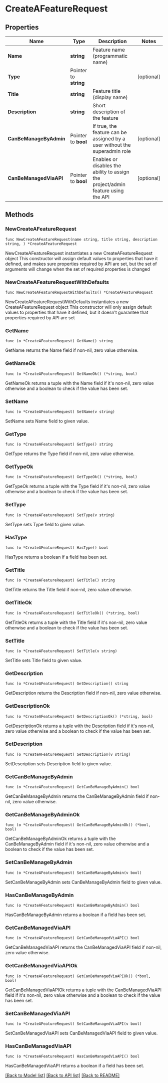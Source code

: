 # CreateAFeatureRequest

## Properties

Name | Type | Description | Notes
------------ | ------------- | ------------- | -------------
**Name** | **string** | Feature name (programmatic name) | 
**Type** | Pointer to **string** |  | [optional] 
**Title** | **string** | Feature title (display name) | 
**Description** | **string** | Short description of the feature | 
**CanBeManageByAdmin** | Pointer to **bool** | If true, the feature can be assigned by a user without the superadmin role | [optional] 
**CanBeManagedViaAPI** | Pointer to **bool** | Enables or disables the ability to assign the project/admin feature using the API | [optional] 

## Methods

### NewCreateAFeatureRequest

`func NewCreateAFeatureRequest(name string, title string, description string, ) *CreateAFeatureRequest`

NewCreateAFeatureRequest instantiates a new CreateAFeatureRequest object
This constructor will assign default values to properties that have it defined,
and makes sure properties required by API are set, but the set of arguments
will change when the set of required properties is changed

### NewCreateAFeatureRequestWithDefaults

`func NewCreateAFeatureRequestWithDefaults() *CreateAFeatureRequest`

NewCreateAFeatureRequestWithDefaults instantiates a new CreateAFeatureRequest object
This constructor will only assign default values to properties that have it defined,
but it doesn't guarantee that properties required by API are set

### GetName

`func (o *CreateAFeatureRequest) GetName() string`

GetName returns the Name field if non-nil, zero value otherwise.

### GetNameOk

`func (o *CreateAFeatureRequest) GetNameOk() (*string, bool)`

GetNameOk returns a tuple with the Name field if it's non-nil, zero value otherwise
and a boolean to check if the value has been set.

### SetName

`func (o *CreateAFeatureRequest) SetName(v string)`

SetName sets Name field to given value.


### GetType

`func (o *CreateAFeatureRequest) GetType() string`

GetType returns the Type field if non-nil, zero value otherwise.

### GetTypeOk

`func (o *CreateAFeatureRequest) GetTypeOk() (*string, bool)`

GetTypeOk returns a tuple with the Type field if it's non-nil, zero value otherwise
and a boolean to check if the value has been set.

### SetType

`func (o *CreateAFeatureRequest) SetType(v string)`

SetType sets Type field to given value.

### HasType

`func (o *CreateAFeatureRequest) HasType() bool`

HasType returns a boolean if a field has been set.

### GetTitle

`func (o *CreateAFeatureRequest) GetTitle() string`

GetTitle returns the Title field if non-nil, zero value otherwise.

### GetTitleOk

`func (o *CreateAFeatureRequest) GetTitleOk() (*string, bool)`

GetTitleOk returns a tuple with the Title field if it's non-nil, zero value otherwise
and a boolean to check if the value has been set.

### SetTitle

`func (o *CreateAFeatureRequest) SetTitle(v string)`

SetTitle sets Title field to given value.


### GetDescription

`func (o *CreateAFeatureRequest) GetDescription() string`

GetDescription returns the Description field if non-nil, zero value otherwise.

### GetDescriptionOk

`func (o *CreateAFeatureRequest) GetDescriptionOk() (*string, bool)`

GetDescriptionOk returns a tuple with the Description field if it's non-nil, zero value otherwise
and a boolean to check if the value has been set.

### SetDescription

`func (o *CreateAFeatureRequest) SetDescription(v string)`

SetDescription sets Description field to given value.


### GetCanBeManageByAdmin

`func (o *CreateAFeatureRequest) GetCanBeManageByAdmin() bool`

GetCanBeManageByAdmin returns the CanBeManageByAdmin field if non-nil, zero value otherwise.

### GetCanBeManageByAdminOk

`func (o *CreateAFeatureRequest) GetCanBeManageByAdminOk() (*bool, bool)`

GetCanBeManageByAdminOk returns a tuple with the CanBeManageByAdmin field if it's non-nil, zero value otherwise
and a boolean to check if the value has been set.

### SetCanBeManageByAdmin

`func (o *CreateAFeatureRequest) SetCanBeManageByAdmin(v bool)`

SetCanBeManageByAdmin sets CanBeManageByAdmin field to given value.

### HasCanBeManageByAdmin

`func (o *CreateAFeatureRequest) HasCanBeManageByAdmin() bool`

HasCanBeManageByAdmin returns a boolean if a field has been set.

### GetCanBeManagedViaAPI

`func (o *CreateAFeatureRequest) GetCanBeManagedViaAPI() bool`

GetCanBeManagedViaAPI returns the CanBeManagedViaAPI field if non-nil, zero value otherwise.

### GetCanBeManagedViaAPIOk

`func (o *CreateAFeatureRequest) GetCanBeManagedViaAPIOk() (*bool, bool)`

GetCanBeManagedViaAPIOk returns a tuple with the CanBeManagedViaAPI field if it's non-nil, zero value otherwise
and a boolean to check if the value has been set.

### SetCanBeManagedViaAPI

`func (o *CreateAFeatureRequest) SetCanBeManagedViaAPI(v bool)`

SetCanBeManagedViaAPI sets CanBeManagedViaAPI field to given value.

### HasCanBeManagedViaAPI

`func (o *CreateAFeatureRequest) HasCanBeManagedViaAPI() bool`

HasCanBeManagedViaAPI returns a boolean if a field has been set.


[[Back to Model list]](../README.md#documentation-for-models) [[Back to API list]](../README.md#documentation-for-api-endpoints) [[Back to README]](../README.md)


